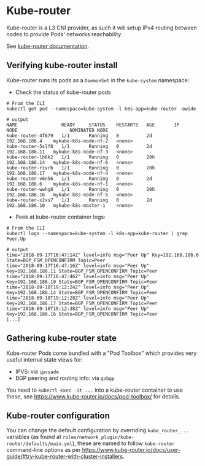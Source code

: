 Kube-router
===========

Kube-router is a L3 CNI provider, as such it will setup IPv4 routing between
nodes to provide Pods' networks reachability.

See [kube-router documentation](https://www.kube-router.io/).

## Verifying kube-router install

Kube-router runs its pods as a `DaemonSet` in the `kube-system` namespace:

* Check the status of kube-router pods

```
# From the CLI
kubectl get pod --namespace=kube-system -l k8s-app=kube-router -owide

# output
NAME                READY     STATUS    RESTARTS   AGE       IP               NODE                   NOMINATED NODE
kube-router-4f679   1/1       Running   0          2d        192.168.186.4    mykube-k8s-node-nf-2   <none>
kube-router-5slf8   1/1       Running   0          2d        192.168.186.11   mykube-k8s-node-nf-3   <none>
kube-router-lb6k2   1/1       Running   0          20h       192.168.186.14   mykube-k8s-node-nf-6   <none>
kube-router-rzvrb   1/1       Running   0          20h       192.168.186.17   mykube-k8s-node-nf-4   <none>
kube-router-v6n56   1/1       Running   0          2d        192.168.186.6    mykube-k8s-node-nf-1   <none>
kube-router-wwhg8   1/1       Running   0          20h       192.168.186.16   mykube-k8s-node-nf-5   <none>
kube-router-x2xs7   1/1       Running   0          2d        192.168.186.10   mykube-k8s-master-1    <none>
```

* Peek at kube-router container logs:

```
# From the CLI
kubectl logs --namespace=kube-system -l k8s-app=kube-router | grep Peer.Up

# output
time="2018-09-17T16:47:14Z" level=info msg="Peer Up" Key=192.168.186.6 State=BGP_FSM_OPENCONFIRM Topic=Peer
time="2018-09-17T16:47:16Z" level=info msg="Peer Up" Key=192.168.186.11 State=BGP_FSM_OPENCONFIRM Topic=Peer
time="2018-09-17T16:47:46Z" level=info msg="Peer Up" Key=192.168.186.10 State=BGP_FSM_OPENCONFIRM Topic=Peer
time="2018-09-18T19:12:24Z" level=info msg="Peer Up" Key=192.168.186.14 State=BGP_FSM_OPENCONFIRM Topic=Peer
time="2018-09-18T19:12:28Z" level=info msg="Peer Up" Key=192.168.186.17 State=BGP_FSM_OPENCONFIRM Topic=Peer
time="2018-09-18T19:12:38Z" level=info msg="Peer Up" Key=192.168.186.16 State=BGP_FSM_OPENCONFIRM Topic=Peer
[...]
```

## Gathering kube-router state

Kube-router Pods come bundled with a "Pod Toolbox" which provides very
useful internal state views for:

* IPVS: via `ipvsadm`
* BGP peering and routing info: via `gobgp`

You need to `kubectl exec -it ...` into a kube-router container to use these, see
<https://www.kube-router.io/docs/pod-toolbox/> for details.

## Kube-router configuration

You can change the default configuration by overriding `kube_router_...` variables
(as found at `roles/network_plugin/kube-router/defaults/main.yml`),
these are named to follow `kube-router` command-line options as per
<https://www.kube-router.io/docs/user-guide/#try-kube-router-with-cluster-installers>.
